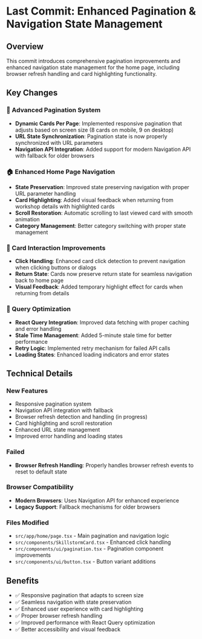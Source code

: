 # Last Commit: Enhanced Pagination & Navigation State Management

## Overview

This commit introduces comprehensive pagination improvements and enhanced navigation state management for the home page, including browser refresh handling and card highlighting functionality.

## Key Changes

### 🔢 Advanced Pagination System

- **Dynamic Cards Per Page**: Implemented responsive pagination that adjusts based on screen size (8 cards on mobile, 9 on desktop)
- **URL State Synchronization**: Pagination state is now properly synchronized with URL parameters
- **Navigation API Integration**: Added support for modern Navigation API with fallback for older browsers

### 🏠 Enhanced Home Page Navigation

- **State Preservation**: Improved state preserving navigation with proper URL parameter handling
- **Card Highlighting**: Added visual feedback when returning from workshop details with highlighted cards
- **Scroll Restoration**: Automatic scrolling to last viewed card with smooth animation
- **Category Management**: Better category switching with proper state management

### 🎯 Card Interaction Improvements

- **Click Handling**: Enhanced card click detection to prevent navigation when clicking buttons or dialogs
- **Return State**: Cards now preserve return state for seamless navigation back to home page
- **Visual Feedback**: Added temporary highlight effect for cards when returning from details

### 🔄 Query Optimization

- **React Query Integration**: Improved data fetching with proper caching and error handling
- **Stale Time Management**: Added 5-minute stale time for better performance
- **Retry Logic**: Implemented retry mechanism for failed API calls
- **Loading States**: Enhanced loading indicators and error states

## Technical Details

### New Features

- Responsive pagination system
- Navigation API integration with fallback
- Browser refresh detection and handling (in progress)
- Card highlighting and scroll restoration
- Enhanced URL state management
- Improved error handling and loading states

### Failed

- **Browser Refresh Handling**: Properly handles browser refresh events to reset to default state

### Browser Compatibility

- **Modern Browsers**: Uses Navigation API for enhanced experience
- **Legacy Support**: Fallback mechanisms for older browsers

### Files Modified

- `src/app/home/page.tsx` - Main pagination and navigation logic
- `src/components/SkillstormCard.tsx` - Enhanced click handling
- `src/components/ui/pagination.tsx` - Pagination component improvements
- `src/components/ui/button.tsx` - Button variant additions

## Benefits

- ✅ Responsive pagination that adapts to screen size
- ✅ Seamless navigation with state preservation
- ✅ Enhanced user experience with card highlighting
- ✅ Proper browser refresh handling
- ✅ Improved performance with React Query optimization
- ✅ Better accessibility and visual feedback
